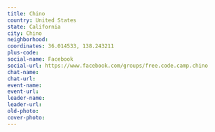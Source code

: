```yaml
---
title: Chino
country: United States
state: California
city: Chino
neighborhood: 
coordinates: 36.014533, 138.243211
plus-code:
social-name: Facebook
social-url: https://www.facebook.com/groups/free.code.camp.chino
chat-name:
chat-url:
event-name:
event-url:
leader-name:
leader-url:
old-photo: 
cover-photo:
---
```

